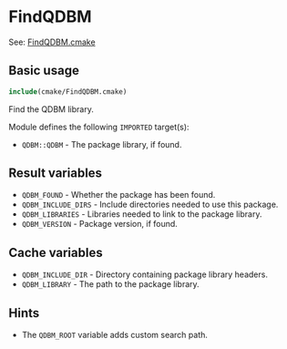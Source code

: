 # FindQDBM

See: [FindQDBM.cmake](https://github.com/petk/php-build-system/blob/master/cmake/cmake/modules/FindQDBM.cmake)

## Basic usage

```cmake
include(cmake/FindQDBM.cmake)
```

Find the QDBM library.

Module defines the following `IMPORTED` target(s):

* `QDBM::QDBM` - The package library, if found.

## Result variables

* `QDBM_FOUND` - Whether the package has been found.
* `QDBM_INCLUDE_DIRS` - Include directories needed to use this package.
* `QDBM_LIBRARIES` - Libraries needed to link to the package library.
* `QDBM_VERSION` - Package version, if found.

## Cache variables

* `QDBM_INCLUDE_DIR` - Directory containing package library headers.
* `QDBM_LIBRARY` - The path to the package library.

## Hints

* The `QDBM_ROOT` variable adds custom search path.
